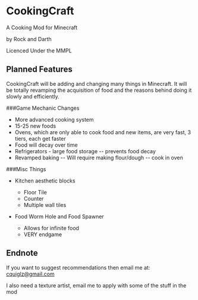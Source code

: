 CookingCraft
============

A Cooking Mod for Minecraft

by Rock and Darth

Licenced Under the MMPL

Planned Features
----------------

CookingCraft will be adding and changing many things in Minecraft. It will be totally revamping the acquisition of food and the reasons behind doing it slowly and efficiently.

###Game Mechanic Changes
 - More advanced cooking system
 - 15-25 new foods
 - Ovens, which are only able to cook food and new items, are very fast, 3 tiers, each get faster
 - Food will decay over time
 - Refrigerators - large food storage -- prevents food decay
 - Revamped baking -- Will require making flour/dough -- cook in oven

###Misc Things
 - Kitchen aesthetic blocks
	* Floor Tile
	* Counter
	* Multiple wall tiles
	
 - Food Worm Hole and Food Spawner
	* Allows for infinite food
	* VERY endgame

Endnote
----------------

If you want to suggest recommendations then email me at: cquiglz@gmail.com 

I also need a texture artist, email me to apply with some of the stuff in the mod
